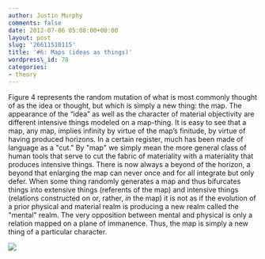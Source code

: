 ```yaml
---
author: Justin Murphy
comments: false
date: 2012-07-06 05:08:00+00:00
layout: post
slug: '26611510115'
title: '#6: Maps (ideas as things)'
wordpress\_id: 78
categories:
- theory
---
```


Figure 4 represents the random mutation of what is most commonly thought of as the idea or thought, but which is simply a new thing: the map. The appearance of the “idea” as well as the character of material objectivity are different intensive things modeled on a map-thing. It is easy to see that a map, any map, implies infinity by virtue of the map’s finitude, by virtue of having produced horizons. In a certain register, much has been made of language as a "cut." By "map" we simply mean the more general class of human tools that serve to cut the fabric of materiality with a materiality that produces intensive things. There is now always a beyond of the horizon, a beyond that enlarging the map can never once and for all integrate but only defer. When some thing randomly generates a map and thus bifurcates things into extensive things (referents of the map) and intensive things (relations constructed on or, rather, _in_ the map) it is not as if the evolution of a prior physical and material realm is producing a new realm called the "mental" realm. The very opposition between mental and physical is only a relation mapped on a plane of immanence. Thus, the map is simply a new thing of a particular character.


![][image-1]

[image-1]:	http://media.tumblr.com/tumblr_m6q26pmB6X1qz9517.png